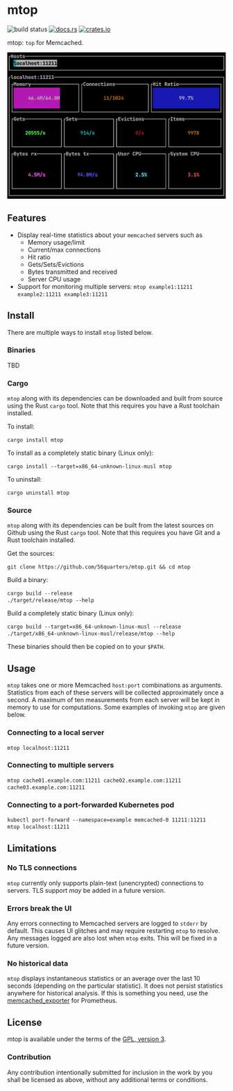 # mtop

![build status](https://github.com/56quarters/mtop/actions/workflows/rust.yml/badge.svg)
[![docs.rs](https://docs.rs/mtop/badge.svg)](https://docs.rs/mtop/)
[![crates.io](https://img.shields.io/crates/v/mtop.svg)](https://crates.io/crates/mtop/)

mtop: `top` for Memcached.

![mtop](/images/mtop.png)

## Features

* Display real-time statistics about your `memcached` servers such as
  * Memory usage/limit
  * Current/max connections
  * Hit ratio
  * Gets/Sets/Evictions
  * Bytes transmitted and received
  * Server CPU usage
* Support for monitoring multiple servers: `mtop example1:11211 example2:11211 example3:11211`

## Install

There are multiple ways to install `mtop` listed below.

### Binaries

TBD

### Cargo

`mtop` along with its dependencies can be downloaded and built from source using the
Rust `cargo` tool. Note that this requires you have a Rust toolchain installed.

To install:

```
cargo install mtop
```

To install as a completely static binary (Linux only):

```
cargo install --target=x86_64-unknown-linux-musl mtop 
```

To uninstall:

```
cargo uninstall mtop
```

### Source

`mtop` along with its dependencies can be built from the latest sources on Github using
the Rust `cargo` tool. Note that this requires you have Git and a Rust toolchain installed.

Get the sources:

```
git clone https://github.com/56quarters/mtop.git && cd mtop
```

Build a binary:

```
cargo build --release
./target/release/mtop --help
```

Build a completely static binary (Linux only):

```
cargo build --target=x86_64-unknown-linux-musl --release
./target/x86_64-unknown-linux-musl/release/mtop --help
```

These binaries should then be copied on to your `$PATH`.

## Usage

`mtop` takes one or more Memcached `host:port` combinations as arguments. Statistics from
each of these  servers will be collected approximately once a second. A maximum of ten
measurements from each server will be kept in memory to use for computations. Some examples
of invoking `mtop` are given below.

### Connecting to a local server
```
mtop localhost:11211
```

### Connecting to multiple servers

```
mtop cache01.example.com:11211 cache02.example.com:11211 cache03.example.com:11211
```

### Connecting to a port-forwarded Kubernetes pod

```
kubectl port-forward --namespace=example memcached-0 11211:11211
mtop localhost:11211
```

## Limitations

### No TLS connections

`mtop` currently only supports plain-text (unencrypted) connections to servers. TLS support
*may* be added in a future version.

### Errors break the UI

Any errors connecting to Memcached servers are logged to `stderr` by default. This causes UI
glitches and may require restarting `mtop` to resolve. Any messages logged are also lost when
`mtop` exits. This will be fixed in a future version.

### No historical data

`mtop` displays instantaneous statistics or an average over the last 10 seconds (depending on
the particular statistic). It does not persist statistics anywhere for historical analysis. If
this is something you need, use the [memcached_exporter](https://github.com/prometheus/memcached_exporter)
for Prometheus.

## License

mtop is available under the terms of the [GPL, version 3](LICENSE).

### Contribution

Any contribution intentionally submitted  for inclusion in the work by you
shall be licensed as above, without any additional terms or conditions.
